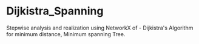 # Dijkistra_Spanning
Stepwise analysis and realization using NetworkX of - Dijkistra's Algorithm for minimum distance, Minimum spanning Tree. 
